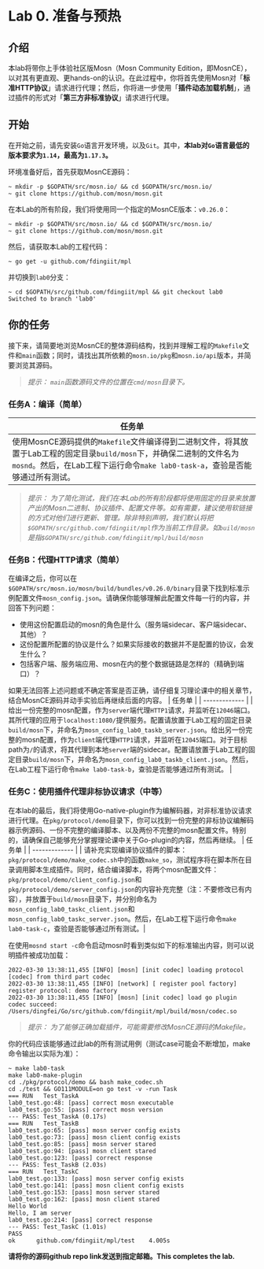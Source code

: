 # Lab 0. 准备与预热


## 介绍
本lab将带你上手体验社区版Mosn（Mosn Community Edition，即MosnCE），以对其有更直观、更hands-on的认识。在此过程中，你将首先使用Mosn对「**标准HTTP协议**」请求进行代理；然后，你将进一步使用「**插件动态加载机制**」，通过插件的形式对「**第三方非标准协议**」请求进行代理。

## 开始
在开始之前，请先安装`Go`语言开发环境，以及`Git`。其中，**本lab对`Go`语言最低的版本要求为`1.14`，最高为`1.17.3`。**

环境准备好后，首先获取MosnCE源码：
```shell
~ mkdir -p $GOPATH/src/mosn.io/ && cd $GOPATH/src/mosn.io/
~ git clone https://github.com/mosn/mosn.git
```

在本Lab的所有阶段，我们将使用同一个指定的MosnCE版本：`v0.26.0`：
```shell
~ mkdir -p $GOPATH/src/mosn.io/ && cd $GOPATH/src/mosn.io/
~ git clone https://github.com/mosn/mosn.git
```

然后，请获取本Lab的工程代码：
```shell
~ go get -u github.com/fdingiit/mpl

```
并切换到`lab0`分支：
```shell
~ cd $GOPATH/src/github.com/fdingiit/mpl && git checkout lab0
Switched to branch 'lab0'
```

## 你的任务
接下来，请简要地浏览MosnCE的整体源码结构，找到并理解工程的`Makefile`文件和`main`函数；同时，请找出其所依赖的`mosn.io/pkg`和`mosn.io/api`版本，并简要浏览其源码。
> *提示：
> `main`函数源码文件的位置在`cmd/mosn`目录下。*

### 任务A：编译（简单）
| 任务单 |
| ------------- |
| 使用MosnCE源码提供的`Makefile`文件编译得到二进制文件，将其放置于Lab工程的固定目录`build/mosn`下，并确保二进制的文件名为`mosnd`。然后，在Lab工程下运行命令`make lab0-task-a`，查验是否能够通过所有测试。 |

> *提示：
> 为了简化测试，我们在本Lab的所有阶段都将使用固定的目录来放置产出的Mosn二进制、协议插件、配置文件等。如有需要，建议使用软链接的方式对他们进行更新、管理。除非特别声明，我们默认将把`$GOPATH/src/github.com/fdingiit/mpl`作为当前工作目录。如`build/mosn`是指`$GOPATH/src/github.com/fdingiit/mpl/build/mosn`*

### 任务B：代理HTTP请求（简单）
在编译之后，你可以在`$GOPATH/src/mosn.io/mosn/build/bundles/v0.26.0/binary`目录下找到标准示例配置文件`mosn_config.json`。请确保你能够理解此配置文件每一行的内容，并回答下列问题：  
- 使用这份配置启动的mosn的角色是什么（服务端sidecar、客户端sidecar、其他）？
- 这份配置所配置的协议是什么？如果实际接收的数据并不是配置的协议，会发生什么？
- 包括客户端、服务端应用、mosn在内的整个数据链路是怎样的（精确到端口）？

如果无法回答上述问题或不确定答案是否正确，请仔细复习理论课中的相关章节，结合MosnCE源码并动手实验后再继续后面的内容。
| 任务单 |
| ------------- |
| 给出一份完整的mosn配置，作为`server`端代理`HTTP1`请求，并监听在`12046`端口。其所代理的应用于`localhost:1080/`提供服务。配置请放置于Lab工程的固定目录`build/mosn`下，并命名为`mosn_config_lab0_taskb_server.json`。给出另一份完整的mosn配置，作为`client`端代理`HTTP1`请求，并监听在`12045`端口。对于目标path为`/`的请求，将其代理到本地`server`端的sidecar。配置请放置于Lab工程的固定目录`build/mosn`下，并命名为`mosn_config_lab0_taskb_client.json`。然后，在Lab工程下运行命令`make lab0-task-b`，查验是否能够通过所有测试。 |


### 任务C：使用插件代理非标协议请求（中等）
在本lab的最后，我们将使用Go-native-plugin作为编解码器，对非标准协议请求进行代理。在`pkg/protocol/demo`目录下，你可以找到一份完整的非标协议编解码器示例源码、一份不完整的编译脚本、以及两份不完整的mosn配置文件。特别的，请确保自己能够充分掌握理论课中关于Go-plugin的内容，然后再继续。
| 任务单 |
| ------------- |
| 请补充实现编译协议插件的脚本：`pkg/protocol/demo/make_codec.sh`中的函数`make_so`，测试程序将在脚本所在目录调用脚本生成插件。同时，结合编译脚本，将两个mosn配置文件：`pkg/protocol/demo/client_config.json`和`pkg/protocol/demo/server_config.json`的内容补充完整（注：不要修改已有内容），并放置于`build/mosn`目录下，并分别命名为`mosn_config_lab0_taskc_client.json`和`mosn_config_lab0_taskc_server.json`。然后，在Lab工程下运行命令`make lab0-task-c`，查验是否能够通过所有测试。|

在使用`mosnd start -c`命令启动mosn时看到类似如下的标准输出内容，则可以说明插件被成功加载：
```
2022-03-30 13:38:11,455 [INFO] [mosn] [init codec] loading protocol [codec] from third part codec
2022-03-30 13:38:11,455 [INFO] [network] [ register pool factory] register protocol: demo factory
2022-03-30 13:38:11,455 [INFO] [mosn] [init codec] load go plugin codec succeed: /Users/dingfei/Go/src/github.com/fdingiit/mpl/build/mosn/codec.so
```

> *提示：
> 为了能够正确加载插件，可能需要修改MosnCE源码的Makefile。*

你的代码应该能够通过此lab的所有测试用例（测试case可能会不断增加，make命令输出以实际为准）：
```
~ make lab0-task
make lab0-make-plugin
cd ./pkg/protocol/demo && bash make_codec.sh
cd ./test && GO111MODULE=on go test -v -run Task
=== RUN   Test_TaskA
lab0_test.go:48: [pass] correct mosn executable
lab0_test.go:55: [pass] correct mosn version
--- PASS: Test_TaskA (0.17s)
=== RUN   Test_TaskB
lab0_test.go:65: [pass] mosn server config exists
lab0_test.go:73: [pass] mosn client config exists
lab0_test.go:85: [pass] mosn server stared
lab0_test.go:94: [pass] mosn client stared
lab0_test.go:123: [pass] correct response
--- PASS: Test_TaskB (2.03s)
=== RUN   Test_TaskC
lab0_test.go:133: [pass] mosn server config exists
lab0_test.go:141: [pass] mosn client config exists
lab0_test.go:153: [pass] mosn server stared
lab0_test.go:162: [pass] mosn client stared
Hello World
Hello, I am server
lab0_test.go:214: [pass] correct response
--- PASS: Test_TaskC (1.01s)
PASS
ok  	github.com/fdingiit/mpl/test	4.005s
```

**请将你的源码github repo link发送到指定邮箱。This completes the lab.**

